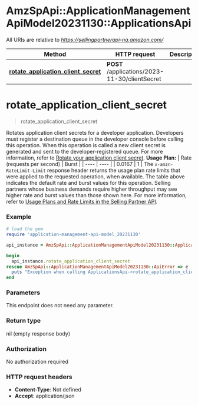 # AmzSpApi::ApplicationManagementApiModel20231130::ApplicationsApi

All URIs are relative to *https://sellingpartnerapi-na.amazon.com/*

Method | HTTP request | Description
------------- | ------------- | -------------
[**rotate_application_client_secret**](ApplicationsApi.md#rotate_application_client_secret) | **POST** /applications/2023-11-30/clientSecret | 

# **rotate_application_client_secret**
> rotate_application_client_secret



Rotates application client secrets for a developer application. Developers must register a destination queue in the developer console before calling this operation. When this operation is called a new client secret is generated and sent to the developer-registered queue. For more information, refer to [Rotate your application client secret](https://developer-docs.amazon.com/sp-api/v0/docs/application-management-api-v2023-11-30-use-case-guide#tutorial-rotate-your-applications-client-secret).  **Usage Plan:**  | Rate (requests per second) | Burst | | ---- | ---- | | 0.0167 | 1 |  The `x-amzn-RateLimit-Limit` response header returns the usage plan rate limits that were applied to the requested operation, when available. The table above indicates the default rate and burst values for this operation. Selling partners whose business demands require higher throughput may see higher rate and burst values than those shown here. For more information, refer to [Usage Plans and Rate Limits in the Selling Partner API](https://developer-docs.amazon.com/sp-api/docs/usage-plans-and-rate-limits-in-the-sp-api).

### Example
```ruby
# load the gem
require 'application-management-api-model_20231130'

api_instance = AmzSpApi::ApplicationManagementApiModel20231130::ApplicationsApi.new

begin
  api_instance.rotate_application_client_secret
rescue AmzSpApi::ApplicationManagementApiModel20231130::ApiError => e
  puts "Exception when calling ApplicationsApi->rotate_application_client_secret: #{e}"
end
```

### Parameters
This endpoint does not need any parameter.

### Return type

nil (empty response body)

### Authorization

No authorization required

### HTTP request headers

 - **Content-Type**: Not defined
 - **Accept**: application/json



